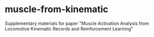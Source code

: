 # muscle-from-kinematic
Supplementary materials for paper "Muscle Activation Analysis from Locomotive Kinematic Records and Reinforcement Learning"

